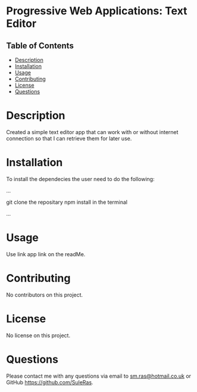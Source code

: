 # Progressive Web Applications: Text Editor

## Table of Contents

- [Description](#Description)
- [Installation](#Installation)
- [Usage](#Usage)
- [Contributing](#Contributing)
- [License](#license)
- [Questions](#questions)


# Description
Created a simple text editor app that can work with or without internet connection so that I can retrieve them for later use.


# Installation
To install the dependecies the user need to do the following:

...

git clone the repositary
npm install in the terminal

...


# Usage
Use link app link on the readMe.

# Contributing
No contributors on this project.


# License
No license on this project.

# Questions
Please contact me with any questions via email to sm.ras@hotmail.co.uk or GitHub https://github.com/SuleRas.

